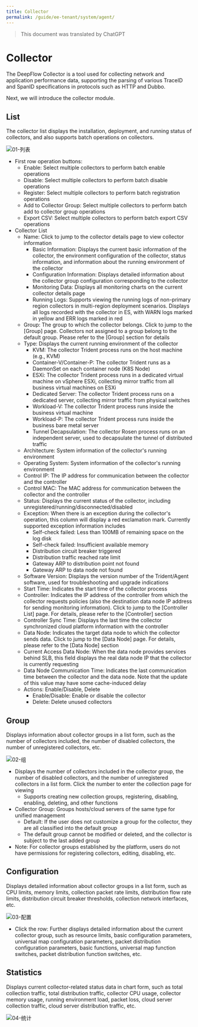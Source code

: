 ```yaml
---
title: Collector
permalink: /guide/ee-tenant/system/agent/
---
```


> This document was translated by ChatGPT

# Collector

The DeepFlow Collector is a tool used for collecting network and application performance data, supporting the parsing of various TraceID and SpanID specifications in protocols such as HTTP and Dubbo.

Next, we will introduce the collector module.

## List

The collector list displays the installation, deployment, and running status of collectors, and also supports batch operations on collectors.

![01-列表](https://yunshan-guangzhou.oss-cn-beijing.aliyuncs.com/pub/pic/202406206673d4a708edd.png)

- First row operation buttons:
  - Enable: Select multiple collectors to perform batch enable operations
  - Disable: Select multiple collectors to perform batch disable operations
  - Register: Select multiple collectors to perform batch registration operations
  - Add to Collector Group: Select multiple collectors to perform batch add to collector group operations
  - Export CSV: Select multiple collectors to perform batch export CSV operations
- Collector List
  - Name: Click to jump to the collector details page to view collector information
    - Basic Information: Displays the current basic information of the collector, the environment configuration of the collector, status information, and information about the running environment of the collector
    - Configuration Information: Displays detailed information about the collector group configuration corresponding to the collector
    - Monitoring Data: Displays all monitoring charts on the current collector details page
    - Running Logs: Supports viewing the running logs of non-primary region collectors in multi-region deployment scenarios. Displays all logs recorded with the collector in ES, with WARN logs marked in yellow and ERR logs marked in red
  - Group: The group to which the collector belongs. Click to jump to the [Group] page. Collectors not assigned to a group belong to the default group. Please refer to the [Group] section for details
  - Type: Displays the current running environment of the collector
    - KVM: The collector Trident process runs on the host machine (e.g., KVM)
    - Container-V/Container-P: The collector Trident runs as a DaemonSet on each container node (K8S Node)
    - ESXi: The collector Trident process runs in a dedicated virtual machine on vSphere ESXi, collecting mirror traffic from all business virtual machines on ESXi
    - Dedicated Server: The collector Trident process runs on a dedicated server, collecting mirror traffic from physical switches
    - Workload-V: The collector Trident process runs inside the business virtual machine
    - Workload-P: The collector Trident process runs inside the business bare metal server
    - Tunnel Decapsulation: The collector Rosen process runs on an independent server, used to decapsulate the tunnel of distributed traffic
  - Architecture: System information of the collector's running environment
  - Operating System: System information of the collector's running environment
  - Control IP: The IP address for communication between the collector and the controller
  - Control MAC: The MAC address for communication between the collector and the controller
  - Status: Displays the current status of the collector, including unregistered/running/disconnected/disabled
  - Exception: When there is an exception during the collector's operation, this column will display a red exclamation mark. Currently supported exception information includes
    - Self-check failed: Less than 100MB of remaining space on the log disk
    - Self-check failed: Insufficient available memory
    - Distribution circuit breaker triggered
    - Distribution traffic reached rate limit
    - Gateway ARP to distribution point not found
    - Gateway ARP to data node not found
  - Software Version: Displays the version number of the Trident/Agent software, used for troubleshooting and upgrade indications
  - Start Time: Indicates the start time of the collector process
  - Controller: Indicates the IP address of the controller from which the collector requests policies (also the destination data node IP address for sending monitoring information). Click to jump to the [Controller List] page. For details, please refer to the [Controller] section
  - Controller Sync Time: Displays the last time the collector synchronized cloud platform information with the controller
  - Data Node: Indicates the target data node to which the collector sends data. Click to jump to the [Data Node] page. For details, please refer to the [Data Node] section
  - Current Access Data Node: When the data node provides services behind SLB, this field displays the real data node IP that the collector is currently requesting
  - Data Node Communication Time: Indicates the last communication time between the collector and the data node. Note that the update of this value may have some cache-induced delay
  - Actions: Enable/Disable, Delete
    - Enable/Disable: Enable or disable the collector
    - Delete: Delete unused collectors

## Group

Displays information about collector groups in a list form, such as the number of collectors included, the number of disabled collectors, the number of unregistered collectors, etc.

![02-组](https://yunshan-guangzhou.oss-cn-beijing.aliyuncs.com/pub/pic/202406206673d4c187e7f.png)

- Displays the number of collectors included in the collector group, the number of disabled collectors, and the number of unregistered collectors in a list form. Click the number to enter the collection page for viewing
  - Supports creating new collection groups, registering, disabling, enabling, deleting, and other functions
- Collector Group: Groups hosts/cloud servers of the same type for unified management
  - Default: If the user does not customize a group for the collector, they are all classified into the default group
  - The default group cannot be modified or deleted, and the collector is subject to the last added group
- Note: For collector groups established by the platform, users do not have permissions for registering collectors, editing, disabling, etc.

## Configuration

Displays detailed information about collector groups in a list form, such as CPU limits, memory limits, collection packet rate limits, distribution flow rate limits, distribution circuit breaker thresholds, collection network interfaces, etc.

![03-配置](https://yunshan-guangzhou.oss-cn-beijing.aliyuncs.com/pub/pic/202406206673d4d1b64aa.png)

- Click the row: Further displays detailed information about the current collector group, such as resource limits, basic configuration parameters, universal map configuration parameters, packet distribution configuration parameters, basic functions, universal map function switches, packet distribution function switches, etc.

## Statistics

Displays current collector-related status data in chart form, such as total collection traffic, total distribution traffic, collector CPU usage, collector memory usage, running environment load, packet loss, cloud server collection traffic, cloud server distribution traffic, etc.

![04-统计](https://yunshan-guangzhou.oss-cn-beijing.aliyuncs.com/pub/pic/202406206673d4e252f7f.png)